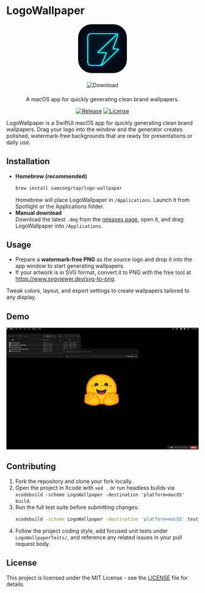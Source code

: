 # LogoWallpaper

<div align="center">
  <img src="./LogoWallpaper/Assets.xcassets/AppIcon.appiconset/logo-256.png" alt="LogoWallpaper" width="128" />
  <br />
  <div id="download-section" style="margin: 20px 0;">
    <a href="#" onclick="downloadLatest(); return false;" style="text-decoration: none;">
      <img src="https://img.shields.io/badge/⬇%20Download%20for%20Your%20System-28a745?style=for-the-badge&labelColor=28a745" alt="Download" />
    </a>
  </div>
  <p>A macOS app for quickly generating clean brand wallpapers.</p>
  <p>
    <a href="https://github.com/samzong/LogoWallpaper/releases"><img src="https://img.shields.io/github/v/release/samzong/LogoWallpaper" alt="Release" /></a>
    <a href="https://github.com/samzong/LogoWallpaper/blob/main/LICENSE"><img src="https://img.shields.io/github/license/samzong/LogoWallpaper" alt="License" /></a>
  </p>
</div>

LogoWallpaper is a SwiftUI macOS app for quickly generating clean brand wallpapers. Drag your logo into the window and the generator creates polished, watermark-free backgrounds that are ready for presentations or daily use.

## Installation

- **Homebrew (recommended)**  
  ```sh
  brew install samzong/tap/logo-wallpaper
  ```
  Homebrew will place LogoWallpaper in `/Applications`. Launch it from Spotlight or the Applications folder.
- **Manual download**  
  Download the latest `.dmg` from the [releases page](https://github.com/samzong/LogoWallpaper/releases), open it, and drag LogoWallpaper into `/Applications`.

## Usage

- Prepare a **watermark-free PNG** as the source logo and drop it into the app window to start generating wallpapers.
- If your artwork is in SVG format, convert it to PNG with the free tool at <https://www.svgviewer.dev/svg-to-png>.

Tweak colors, layout, and export settings to create wallpapers tailored to any display.

## Demo

![LogoWallpaper](https://raw.githubusercontent.com/samzong/LogoWallpaper/refs/heads/main/demo.gif)

## Contributing

1. Fork the repository and clone your fork locally.
2. Open the project in Xcode with `xed .` or run headless builds via `xcodebuild -scheme LogoWallpaper -destination 'platform=macOS' build`.
3. Run the full test suite before submitting changes:  
   ```sh
   xcodebuild -scheme LogoWallpaper -destination 'platform=macOS' test
   ```
4. Follow the project coding style, add focused unit tests under `LogoWallpaperTests/`, and reference any related issues in your pull request body.

## License

This project is licensed under the MIT License - see the [LICENSE](LICENSE) file for details.